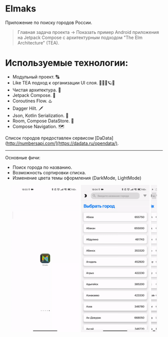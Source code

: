 # Elmaks
Приложение по поиску городов России.
>Главная задача проекта -> Показать пример Android приложения на Jetpack Compose с архитектурным подходом "The Elm Architecture" (TEA).
# Используемые технологии:
* Модульный проект. 🔠
* Like TEA подход к организации UI слоя. 🔭🌌🌠🪐✨
* Чистая архитектура. 🙈
* Jetpack Compose. 🤖
* Coroutines Flow. ♨️
* Dagger Hilt. 🗡️
* Json, Kotlin Serialization. 📃
* Room, Compose DataStore. 💽
* Compose Navigation. 🗺️

Список городов предоставлен сервисом [DaData](http://numbersapi.com/](https://dadata.ru/opendata/).
***
Основные фичи:
* Поиск города по названию.
* Возможность сортировки списка.
* Изменение цвета темы оформления (DarkMode, LightMode)

<p align="center">
  <img src="assets/preview_find_city.gif" width="220" height="472">
  <img src="assets/preview_sort_list.gif" width="220" height="472">
  <img src="assets/preview_theme_switch.gif" width="20" height="472">
</p>
